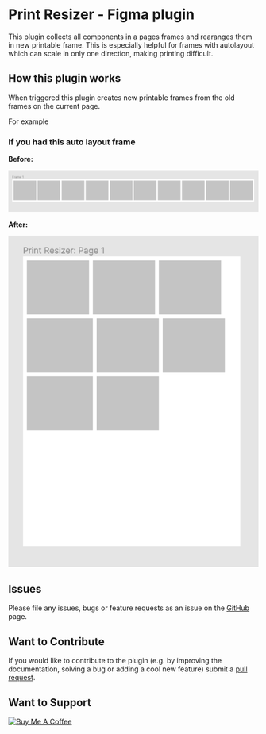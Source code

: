 # Print Resizer - Figma plugin

This plugin collects all components in a pages frames and rearanges them in new printable frame. This is especially helpful for 
frames with autolayout which can scale in only one direction, making printing difficult.

## How this plugin works

When triggered this plugin creates new printable frames from the old frames on the current page.

For example

### If you had this auto layout frame

**Before:** 

![small before](images/auto-layout.png?raw=true) 

**After:** 

![small after](images/resized.png?raw=true)


## Issues

Please file any issues, bugs or feature requests as an issue on the [GitHub](https://github.com/anovis/print-resizer/issues) page.


## Want to Contribute

If you would like to contribute to the plugin (e.g. by improving the documentation, solving a bug or adding a cool new feature) submit a [pull request](https://github.com/anovis/print-resizer/pulls).

## Want to Support

<!-- markdownlint-disable MD033 -->
<a href="https://www.buymeacoffee.com/austennovis" target="_blank"><img src="https://cdn.buymeacoffee.com/buttons/default-blue.png" alt="Buy Me A Coffee" height="41" width="174"></a>
<!-- markdownlint-disable MD033 -->